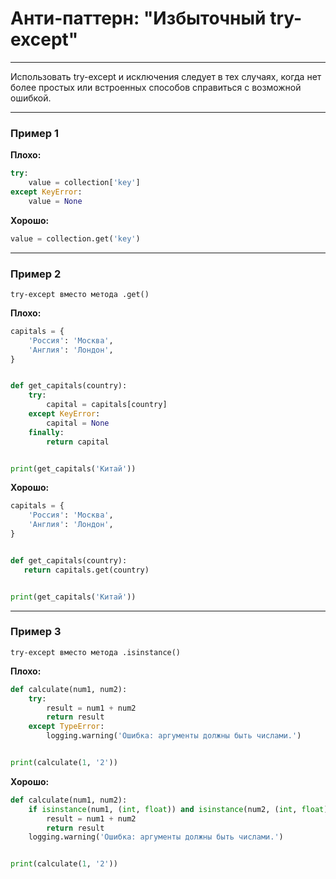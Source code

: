# Анти-паттерн: "Избыточный try-except"

***

Использовать try-except и исключения следует в тех случаях, когда нет более простых или встроенных способов справиться с возможной ошибкой.

***

### Пример 1

**Плохо:**
```python
try:
    value = collection['key']
except KeyError:
    value = None
```
**Хорошо:**
```python
value = collection.get('key')
```
***

### Пример 2

`try-except вместо метода .get()`

**Плохо:**
```python
capitals = {
    'Россия': 'Москва',
    'Англия': 'Лондон',
}


def get_capitals(country):
    try:
        capital = capitals[country]
    except KeyError:
        capital = None
    finally:
        return capital


print(get_capitals('Китай'))
```
**Хорошо:**
```python
capitals = {
    'Россия': 'Москва',
    'Англия': 'Лондон',
}


def get_capitals(country):
   return capitals.get(country)


print(get_capitals('Китай'))
```
***

### Пример 3

`try-except вместо метода .isinstance()`

**Плохо:**
```python
def calculate(num1, num2):
    try:
        result = num1 + num2
        return result
    except TypeError:
        logging.warning('Ошибка: аргументы должны быть числами.')


print(calculate(1, '2'))
```
**Хорошо:**
```python
def calculate(num1, num2):
    if isinstance(num1, (int, float)) and isinstance(num2, (int, float)):
        result = num1 + num2
        return result
    logging.warning('Ошибка: аргументы должны быть числами.')


print(calculate(1, '2'))
```

